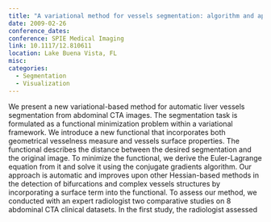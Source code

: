 ```yaml
---
title: "A variational method for vessels segmentation: algorithm and application to liver vessels visualization"
date: 2009-02-26
conference_dates: 
conference: SPIE Medical Imaging
link: 10.1117/12.810611
location: Lake Buena Vista, FL
misc:  
categories: 
  - Segmentation
  - Visualization
---
```

We present a new variational-based method for automatic liver vessels segmentation from abdominal CTA images. The segmentation task is formulated as a functional minimization problem within a variational framework. We introduce a new functional that incorporates both geometrical vesselness measure and vessels surface properties. The functional describes the distance between the desired segmentation and the original image. To minimize the functional, we derive the Euler-Lagrange equation from it and solve it using the conjugate gradients algorithm. Our approach is automatic and improves upon other Hessian-based methods in the detection of bifurcations and complex vessels structures by incorporating a surface term into the functional. To assess our method, we conducted with an expert radiologist two comparative studies on 8 abdominal CTA clinical datasets. In the first study, the radiologist assessed
                    